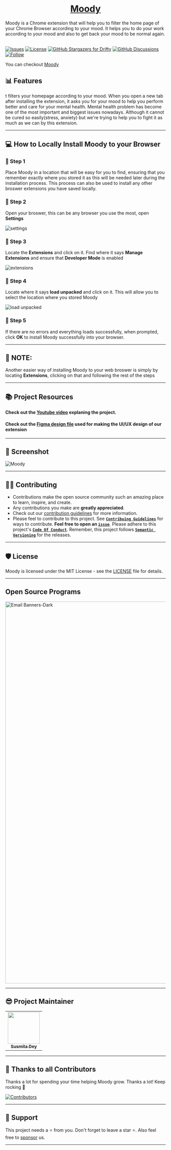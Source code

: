 <h1 align=center><a href="https://github.com/Susmita-Dey/Moody">Moody</a></h1>
Moody is a Chrome extension that will help you to filter the home page of your Chrome Browser according to your mood. It helps you to do your work according to your mood and also to get back your mood to be normal again.
 
<br />
<br />

[![Issues](https://img.shields.io/github/issues/Susmita-Dey/Moody)](https://github.com/Susmita-Dey/Moody/issues)
[![License](https://img.shields.io/github/license/Susmita-Dey/Moody)](https://github.com/Susmita-Dey/Moody/blob/master/LICENSE)
[![GitHub Stargazers for Drifty](https://img.shields.io/github/stars/Susmita-Dey/Moody?label=Leave%20a%20star&style=social)](https://github.com/Susmita-Dey/Moody/stargazers)
[![GitHub Discussions](https://img.shields.io/github/discussions/Susmita-Dey/Moody)](https://github.com/Susmita-Dey/Moody/discussions)
[![Follow](https://img.shields.io/twitter/follow/its_SusmitaDey?style=social)](https://twitter.com/its_SusmitaDey)

You can checkout [Moody](https://susmita-dey.github.io/Moody/)

## 📊 Features 
t filters your homepage according to your mood. When you open a new tab after installing the extension, it asks you for your mood to help you perform better and care for your mental health. Mental health problem has become one of the most important and biggest issues nowadays. Although it cannot be cured so easily(stress, anxiety) but we're trying to help you to fight it as much as we can by this extension. 

---

## 💻 How to Locally Install Moody to your Browser

### 📍 Step 1
Place Moody in a location that will be easy for you to find, ensuring that you remember exactly where you stored it as this will be needed later during the installation process. This process can also be used to install any other broswer extensions you have saved locally.

### 📍 Step 2
Open your broswer, this can be any browser you use the most, open **Settings**

![settings](https://user-images.githubusercontent.com/74776297/166063147-17eca9b6-c446-4c0c-856b-8c948826bc4d.png)

### 📍 Step 3
Locate the **Extensions** and click on it. Find where it says **Manage Extensions** and ensure that **Developer Mode** is enabled

![extensions](https://user-images.githubusercontent.com/74776297/166063436-b2c05d79-960f-43e8-ae99-3c246269ac62.png)

### 📍 Step 4
Locate where it says **load unpacked** and click on it. This will allow you to select the location where you stored Moody

![load unpacked](https://user-images.githubusercontent.com/74776297/166063822-ac830f3c-ad51-43e7-af45-b24bb6f2c96b.png)

### 📍 Step 5
If there are no errors and everything loads successfully, when prompted, click **OK** to install Moody successfully into your browser.

---

## 📌 NOTE:

Another easier way of installing Moody to your web broswer is simply by locating **Extensions**, clicking on that and following the rest of the steps

---

## 📚 Project Resources

#### Check out the [Youtube video](https://youtu.be/jSUDUitqoOI) explaning the project.

#### Check out the [Figma design file](https://www.figma.com/file/HthSH20cAg6WXbjLOW8af9/Moody---Chrome-Extension?node-id=0%3A1) used for making the UI/UX design of our extension

---

## 📸 Screenshot 
![Moody](https://user-images.githubusercontent.com/79099734/191542470-a779e564-2d7d-403e-ab5c-8acbd24b5558.png)

---

## 👨‍💻 Contributing 

- Contributions make the open source community such an amazing place to learn, inspire, and create.
- Any contributions you make are **greatly appreciated**.
- Check out our [contribution guidelines](/CONTRIBUTING.md) for more information.
- Please feel to contribute to this project. See [**`Contribuing Guidelines`**](https://github.com/Susmita-Dey/Moody/blob/main/CONTRIBUTING.md) for ways to contribute. **Feel free to open an [`issue`](https://github.com/Susmita-Dey/Moody/issues/new/choose)**. Please adhere to this project's [**`Code Of Conduct`**](https://github.com/Susmita-Dey/Moody/blob/main/CODE_OF_CONDUCT.md). Remember, this project follows [**`Semantic Versioning`**](https://semver.org/) for the releases.

---

## 🛡️ License 

Moody is licensed under the MIT License - see the [LICENSE](LICENSE) file for details.

---

## Open Source Programs
 <a href="https://hacktoberfest.com/">
 <img width="1200" alt="Email Banners-Dark" src="https://user-images.githubusercontent.com/79099734/189589410-ca17afb8-5855-4316-918a-054f27594809.png">
 </a>

---

## 😎 Project Maintainer

<table>
  <tr>
<td align="center"><a href="https://github.com/Susmita-Dey"><img src="https://avatars.githubusercontent.com/u/79099734?v=4" width="100px;" alt=""/><br /><sub><b>Susmita Dey</b></sub></a></td>
  </tr>
</table>

---

## 💪 Thanks to all Contributors 

Thanks a lot for spending your time helping Moody grow. Thanks a lot! Keep rocking 🍻

[![Contributors](https://contrib.rocks/image?repo=Susmita-Dey/Moody)](https://github.com/Susmita-Dey/Moody/graphs/contributors)

---

## 🙏 Support  

This project needs a ⭐️ from you. Don't forget to leave a star ⭐. Also feel free to [sponsor](https://github.com/sponsors/Susmita-Dey) us.


---
